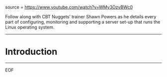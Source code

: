 source = https://www.youtube.com/watch?v=WMy3OzvBWc0  

Follow along with CBT Nuggets’ trainer Shawn Powers as he details every part of configuring, monitoring and supporting a server set-up that runs the Linux operating system.

---

# Introduction


---
EOF
